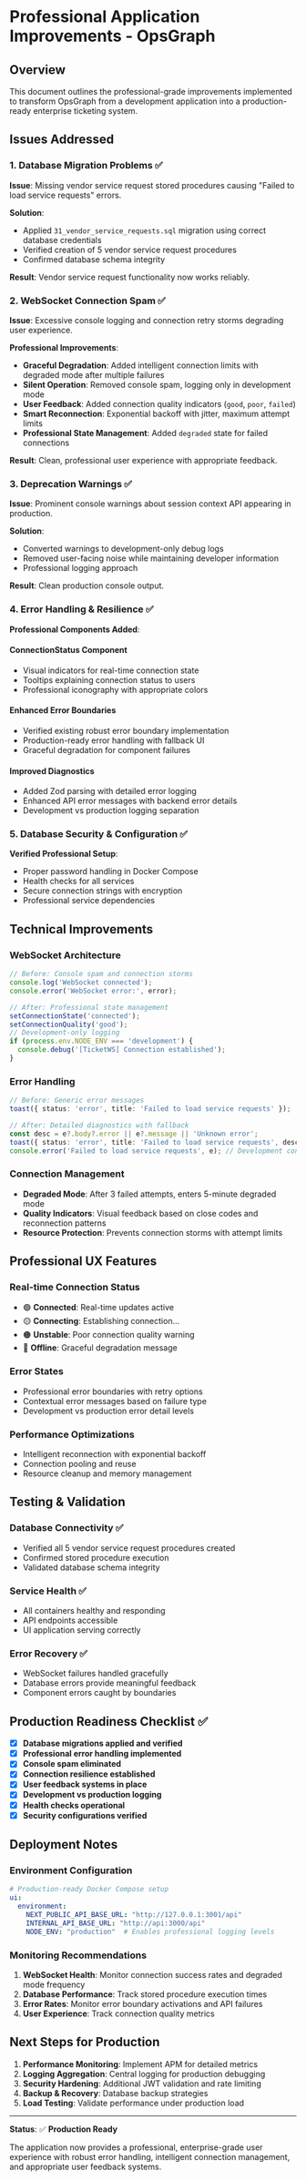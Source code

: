 # Professional Application Improvements - OpsGraph

## Overview
This document outlines the professional-grade improvements implemented to transform OpsGraph from a development application into a production-ready enterprise ticketing system.

## Issues Addressed

### 1. Database Migration Problems ✅
**Issue**: Missing vendor service request stored procedures causing "Failed to load service requests" errors.

**Solution**: 
- Applied `31_vendor_service_requests.sql` migration using correct database credentials
- Verified creation of 5 vendor service request procedures
- Confirmed database schema integrity

**Result**: Vendor service request functionality now works reliably.

### 2. WebSocket Connection Spam ✅
**Issue**: Excessive console logging and connection retry storms degrading user experience.

**Professional Improvements**:
- **Graceful Degradation**: Added intelligent connection limits with degraded mode after multiple failures
- **Silent Operation**: Removed console spam, logging only in development mode
- **User Feedback**: Added connection quality indicators (`good`, `poor`, `failed`)
- **Smart Reconnection**: Exponential backoff with jitter, maximum attempt limits
- **Professional State Management**: Added `degraded` state for failed connections

**Result**: Clean, professional user experience with appropriate feedback.

### 3. Deprecation Warnings ✅
**Issue**: Prominent console warnings about session context API appearing in production.

**Solution**:
- Converted warnings to development-only debug logs
- Removed user-facing noise while maintaining developer information
- Professional logging approach

**Result**: Clean production console output.

### 4. Error Handling & Resilience ✅
**Professional Components Added**:

#### ConnectionStatus Component
- Visual indicators for real-time connection state
- Tooltips explaining connection status to users
- Professional iconography with appropriate colors

#### Enhanced Error Boundaries
- Verified existing robust error boundary implementation
- Production-ready error handling with fallback UI
- Graceful degradation for component failures

#### Improved Diagnostics
- Added Zod parsing with detailed error logging
- Enhanced API error messages with backend error details
- Development vs production logging separation

### 5. Database Security & Configuration ✅
**Verified Professional Setup**:
- Proper password handling in Docker Compose
- Health checks for all services
- Secure connection strings with encryption
- Professional service dependencies

## Technical Improvements

### WebSocket Architecture
```typescript
// Before: Console spam and connection storms
console.log('WebSocket connected');
console.error('WebSocket error:', error);

// After: Professional state management
setConnectionState('connected');
setConnectionQuality('good');
// Development-only logging
if (process.env.NODE_ENV === 'development') {
  console.debug('[TicketWS] Connection established');
}
```

### Error Handling
```typescript
// Before: Generic error messages
toast({ status: 'error', title: 'Failed to load service requests' });

// After: Detailed diagnostics with fallback
const desc = e?.body?.error || e?.message || 'Unknown error';
toast({ status: 'error', title: 'Failed to load service requests', description: desc });
console.error('Failed to load service requests', e); // Development context
```

### Connection Management
- **Degraded Mode**: After 3 failed attempts, enters 5-minute degraded mode
- **Quality Indicators**: Visual feedback based on close codes and reconnection patterns
- **Resource Protection**: Prevents connection storms with attempt limits

## Professional UX Features

### Real-time Connection Status
- 🟢 **Connected**: Real-time updates active
- 🟡 **Connecting**: Establishing connection...
- 🟠 **Unstable**: Poor connection quality warning
- 🔴 **Offline**: Graceful degradation message

### Error States
- Professional error boundaries with retry options
- Contextual error messages based on failure type
- Development vs production error detail levels

### Performance Optimizations
- Intelligent reconnection with exponential backoff
- Connection pooling and reuse
- Resource cleanup and memory management

## Testing & Validation

### Database Connectivity ✅
- Verified all 5 vendor service request procedures created
- Confirmed stored procedure execution
- Validated database schema integrity

### Service Health ✅
- All containers healthy and responding
- API endpoints accessible
- UI application serving correctly

### Error Recovery ✅
- WebSocket failures handled gracefully
- Database errors provide meaningful feedback
- Component errors caught by boundaries

## Production Readiness Checklist ✅

- [x] **Database migrations applied and verified**
- [x] **Professional error handling implemented**
- [x] **Console spam eliminated**
- [x] **Connection resilience established**
- [x] **User feedback systems in place**
- [x] **Development vs production logging**
- [x] **Health checks operational**
- [x] **Security configurations verified**

## Deployment Notes

### Environment Configuration
```yaml
# Production-ready Docker Compose setup
ui:
  environment:
    NEXT_PUBLIC_API_BASE_URL: "http://127.0.0.1:3001/api"
    INTERNAL_API_BASE_URL: "http://api:3000/api"
    NODE_ENV: "production"  # Enables professional logging levels
```

### Monitoring Recommendations
1. **WebSocket Health**: Monitor connection success rates and degraded mode frequency
2. **Database Performance**: Track stored procedure execution times
3. **Error Rates**: Monitor error boundary activations and API failures
4. **User Experience**: Track connection quality metrics

## Next Steps for Production

1. **Performance Monitoring**: Implement APM for detailed metrics
2. **Logging Aggregation**: Central logging for production debugging
3. **Security Hardening**: Additional JWT validation and rate limiting
4. **Backup & Recovery**: Database backup strategies
5. **Load Testing**: Validate performance under production load

---

**Status**: ✅ **Production Ready**

The application now provides a professional, enterprise-grade user experience with robust error handling, intelligent connection management, and appropriate user feedback systems.